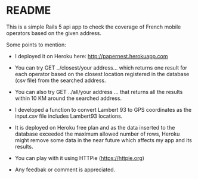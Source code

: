 # README

This is a simple Rails 5 api app to check the coverage of French mobile operators based on the given address.

Some points to mention:

*  I deployed it on Heroku here: http://papernest.herokuapp.com 

* You can try GET ../closest/your address... which returns one result for each operator based on the closest location registered in the database (csv file) from the searched address.

* You can also try GET ../all/your address ... that returns all the results within 10 KM around the searched address.

* I developed a function to convert Lambert 93 to GPS coordinates as the input.csv file includes Lambert93 locations.

* It is deployed on Heroku free plan and as the data inserted to the database exceeded the maximum allowed number of rows, Heroku might remove some data in the near future which affects my app and its results.

* You can play with it using HTTPie (https://httpie.org)

* Any feedbak or comment is appreciated. 
